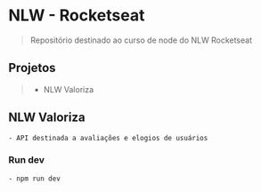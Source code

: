 # NLW - Rocketseat

> Repositório destinado ao curso de node do NLW Rocketseat

## Projetos ##

> - NLW Valoriza

## NLW Valoriza ##

```
- API destinada a avaliações e elogios de usuários
```

### Run dev ###

```
- npm run dev
```